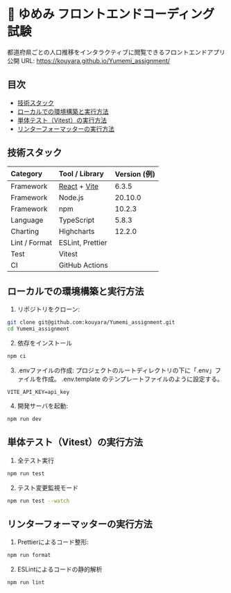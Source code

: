 # 🧡 ゆめみ フロントエンドコーディング試験

都道府県ごとの人口推移をインタラクティブに閲覧できるフロントエンドアプリ  
公開 URL: <https://kouyara.github.io/Yumemi_assignment/>

## 目次
- [技術スタック](#技術スタック)
- [ローカルでの環境構築と実行方法](#ローカルでの環境構築と実行方法)
- [単体テスト（Vitest）の実行方法](#単体テストvitestの実行方法)
- [リンターフォーマッターの実行方法](#リンターフォーマッターの実行方法)

## 技術スタック
| Category | Tool / Library | Version (例) |
| :-- | :-- | :-- |
| Framework | [React](https://react.dev/) + [Vite](https://vitejs.dev/) | 6.3.5 |
| Framework | Node.js    | 20.10.0 |
| Framework | npm        | 10.2.3 |
| Language  | TypeScript | 5.8.3 |
| Charting  | Highcharts | 12.2.0 |
| Lint / Format | ESLint, Prettier | |
| Test | Vitest | |
| CI | GitHub Actions | |

## ローカルでの環境構築と実行方法
1. リポジトリをクローン:
  ```bash
  git clone git@github.com:kouyara/Yumemi_assignment.git
  cd Yumemi_assignment
  ```
2. 依存をインストール
  ```bash
  npm ci
  ```
3. .envファイルの作成:
  プロジェクトのルートディレクトリの下に「.env」ファイルを作成。
  .env.template のテンプレートファイルのように設定する。
  ```
  VITE_API_KEY=api_key
  ```
4. 開発サーバを起動:
  ```bash
  npm run dev
  ```

## 単体テスト（Vitest）の実行方法
1. 全テスト実行
  ```bash
  npm run test
  ```
2. テスト変更監視モード
  ```bash
  npm run test --watch
  ```

## リンターフォーマッターの実行方法
1. Prettierによるコード整形:
  ```bash
  npm run format
  ```
2. ESLintによるコードの静的解析
  ```bash
  npm run lint
  ```
